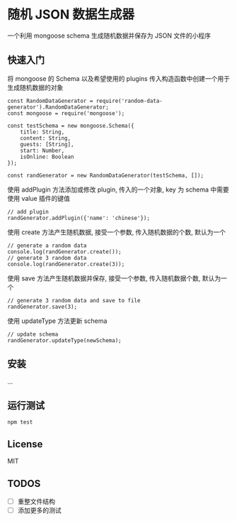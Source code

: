 # 随机 JSON 数据生成器
一个利用 mongoose schema 生成随机数据并保存为 JSON 文件的小程序

## 快速入门
将 mongoose 的 Schema 以及希望使用的 plugins 传入构造函数中创建一个用于生成随机数据的对象
```
const RandomDataGenerator = require('random-data-generator').RandomDataGenerator;
const mongoose = require('mongoose');

const testSchema = new mongoose.Schema({
    title: String,
    content: String,
    guests: [String],
    start: Number,
    isOnline: Boolean
});

const randGenerator = new RandomDataGenerator(testSchema, []);
```
使用 addPlugin 方法添加或修改 plugin, 传入的一个对象, key 为 schema 中需要使用 value 插件的键值
```
// add plugin
randGenerator.addPlugin({'name': 'chinese'});
```
使用 create 方法产生随机数据, 接受一个参数, 传入随机数据的个数, 默认为一个
```
// generate a random data
console.log(randGenerator.create());
// generate 3 random data
console.log(randGenerator.create(3));
```
使用 save 方法产生随机数据并保存, 接受一个参数, 传入随机数据个数, 默认为一个
```
// generate 3 random data and save to file
randGenerator.save(3);
```
使用 updateType 方法更新 schema
```
// update schema
randGenerator.updateType(newSchema);
```

## 安装
...

## 运行测试
```
npm test
```

## License
MIT

## TODOS
 - [ ] 重整文件结构
 - [ ] 添加更多的测试
